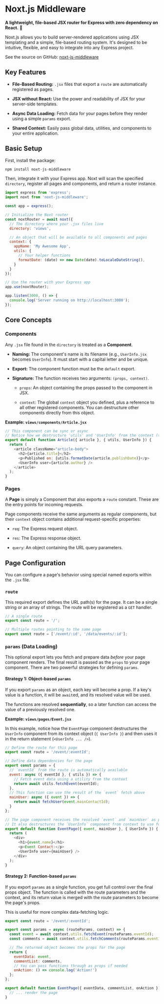 # Noxt.js Middleware

**A lightweight, file-based JSX router for Express with zero dependency on React.** 🚀

Noxt.js allows you to build server-rendered applications using JSX templating and a simple, file-based routing system. It's designed to be intuitive, flexible, and easy to integrate into any Express project.

See the source on GitHub: [noxt-js-middleware](https://github.com/zocky/noxt-js-middleware)

## Key Features

* **File-Based Routing:** `.jsx` files that export a `route` are automatically registered as pages.

* **JSX without React:** Use the power and readability of JSX for your server-side templates.

* **Async Data Loading:** Fetch data for your pages before they render using a simple `params` export.

* **Shared Context:** Easily pass global data, utilities, and components to your entire application.

## Basic Setup

First, install the package:

```js
npm install noxt-js-middleware

```

Then, integrate it with your Express app. Noxt will scan the specified `directory`, register all pages and components, and return a router instance.

```js
import express from 'express';
import noxt from 'noxt-js-middleware';

const app = express();

// Initialize the Noxt router
const noxtRouter = await noxt({
  // The directory where your .jsx files live
  directory: 'views',

  // An object that will be available to all components and pages
  context: {
    appName: 'My Awesome App',
    utils: {
      // Your helper functions
      formatDate: (date) => new Date(date).toLocaleDateString(),
    }
  }
});

// Use the router with your Express app
app.use(noxtRouter);

app.listen(3000, () => {
  console.log('Server running on http://localhost:3000');
});

```

## Core Concepts

### Components

Any `.jsx` file found in the `directory` is treated as a **Component**.

* **Naming:** The component's name is its filename (e.g., `UserInfo.jsx` becomes `UserInfo`). It must start with a capital letter and be unique.

* **Export:** The component function must be the `default` export.

* **Signature:** The function receives two arguments: `(props, context)`.

  * `props`: An object containing the props passed to the component in JSX.

  * `context`: The global `context` object you defined, plus a reference to all other registered components. You can destructure other components directly from this object.

**Example: `views/components/Article.jsx`**

```js
// This component can be sync or async
// Notice how we destructure 'utils' and 'UserInfo' from the context (the second argument).
export default function Article({ article }, { utils, UserInfo }) {
  return (
    <article className="article-body">
      <h2>{article.title}</h2>
      <p>Published on: {utils.formatDate(article.publishDate)}</p>
      <UserInfo user={article.author} />
    </article>
  );
}

```

### Pages

A **Page** is simply a Component that also exports a `route` constant. These are the entry points for incoming requests.

Page components receive the same arguments as regular components, but their `context` object contains additional request-specific properties:

* `req`: The Express request object.

* `res`: The Express response object.

* `query`: An object containing the URL query parameters.

## Page Configuration

You can configure a page's behavior using special named exports within the `.jsx` file.

### `route`

This required export defines the URL path(s) for the page. It can be a single string or an array of strings. The route will be registered as a `GET` handler.

```js
// A single route
export const route = '/';

// Multiple routes pointing to the same page
export const route = ['/event/:id', '/data/events/:id'];

```

### `params` (Data Loading)

This optional export lets you fetch and prepare data *before* your page component renders. The final result is passed as the `props` to your page component. There are two powerful strategies for defining `params`.

#### Strategy 1: Object-based `params`

If you export `params` as an object, each key will become a prop. If a key's value is a function, it will be `await`ed, and its resolved value will be used.

The functions are resolved **sequentially**, so a later function can access the value of a previously resolved one.

**Example: `views/pages/Event.jsx`**

In this example, notice how the `EventPage` component destructures the `UserInfo` component from its context object (`{ UserInfo }`) and then uses it in the return statement (`<UserInfo ... />`).

```js
// Define the route for this page
export const route = '/event/:eventId';

// Define data dependencies for the page
export const params = {
  // `eventId` from the route is automatically available
  event: async ({ eventId }, { utils }) => {
    // Fetch event data using a utility from the context
    return await utils.fetchEvent(eventId);
  },
  // This function can use the result of the `event` fetch above
  mainUser: async ({ event }) => {
    return await fetchUser(event.mainContactId);
  }
};

// The page component receives the resolved `event` and `mainUser` as props.
// It also destructures the `UserInfo` component from context to use for rendering.
export default function EventPage({ event, mainUser }, { UserInfo }) {
  return (
    <div>
      <h1>{event.name}</h1>
      <p>Event Contact:</p>
      <UserInfo user={mainUser} />
    </div>
  );
}

```

#### Strategy 2: Function-based `params`

If you export `params` as a single function, you get full control over the final props object. The function is called with the route parameters and the context, and its return value is merged with the route parameters to become the page's props.

This is useful for more complex data-fetching logic.

```js
export const route = '/event/:eventId';

export const params = async (routeParams, context) => {
  const event = await context.utils.fetchEvent(routeParams.eventId);
  const comments = await context.utils.fetchComments(routeParams.eventId);

  // The returned object becomes the props for the page
  return {
    eventData: event,
    commentList: comments,
    // You can pass functions through as props if needed
    onAction: () => console.log('Action!')
  };
};

export default function EventPage({ eventData, commentList, onAction }) {
  // ... render the page
}

```